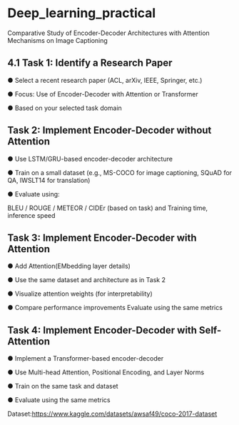 # Deep_learning_practical

Comparative Study of Encoder-Decoder Architectures with  Attention Mechanisms on Image Captioning 

## 4.1 Task 1: Identify a Research Paper 
● Select a recent research paper (ACL, arXiv, IEEE, Springer, etc.) 

● Focus: Use of Encoder-Decoder with Attention or Transformer 

● Based on your selected task domain 


##  Task 2: Implement Encoder-Decoder without Attention 
● Use LSTM/GRU-based encoder-decoder architecture 

● Train on a small dataset (e.g., MS-COCO for image captioning, SQuAD for 
QA, IWSLT14 for translation) 

● Evaluate using: 

BLEU / ROUGE / METEOR / CIDEr (based on task) and Training time, 
inference speed 

## Task 3: Implement Encoder-Decoder with Attention 
● Add Attention(EMbedding layer details)  

● Use the same dataset and architecture as in Task 2 

● Visualize attention weights (for interpretability) 

● Compare performance improvements 
Evaluate using the same metrics 

##  Task 4: Implement Encoder-Decoder with Self-Attention 
● Implement a Transformer-based encoder-decoder 

● Use Multi-head Attention, Positional Encoding, and Layer Norms 

● Train on the same task and dataset 

● Evaluate using the same metrics 

Dataset:https://www.kaggle.com/datasets/awsaf49/coco-2017-dataset
